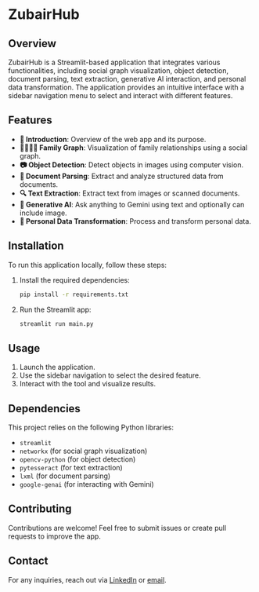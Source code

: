 # ZubairHub

## Overview
ZubairHub is a Streamlit-based application that integrates various functionalities, including social graph visualization, object detection, document parsing, text extraction, generative AI interaction, and personal data transformation. The application provides an intuitive interface with a sidebar navigation menu to select and interact with different features.

## Features
- **📌 Introduction**: Overview of the web app and its purpose.
- **👨‍👩‍👧‍👦 Family Graph**: Visualization of family relationships using a social graph.
- **📷 Object Detection**: Detect objects in images using computer vision.
- **📄 Document Parsing**: Extract and analyze structured data from documents.
- **🔍 Text Extraction**: Extract text from images or scanned documents.
- **🔮 Generative AI**: Ask anything to Gemini using text and optionally can include image.
- **💼 Personal Data Transformation**: Process and transform personal data.

## Installation
To run this application locally, follow these steps:

1. Install the required dependencies:
   ```sh
   pip install -r requirements.txt
   ```
2. Run the Streamlit app:
   ```sh
   streamlit run main.py
   ```

## Usage
1. Launch the application.
2. Use the sidebar navigation to select the desired feature.
3. Interact with the tool and visualize results.

## Dependencies
This project relies on the following Python libraries:
- `streamlit`
- `networkx` (for social graph visualization)
- `opencv-python` (for object detection)
- `pytesseract` (for text extraction)
- `lxml` (for document parsing)
- `google-genai` (for interacting with Gemini)

## Contributing
Contributions are welcome! Feel free to submit issues or create pull requests to improve the app.

## Contact
For any inquiries, reach out via [LinkedIn](https://linkedin.com/in/azzubair) or [email](mailto:your.email@example.com).

